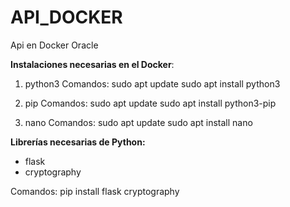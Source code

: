 # API_DOCKER
Api en Docker Oracle

**Instalaciones necesarias en el Docker**:
1. python3
Comandos:
sudo apt update
sudo apt install python3

2. pip
Comandos:
sudo apt update
sudo apt install python3-pip

3. nano
Comandos:
sudo apt update
sudo apt install nano

**Librerías necesarias de Python:**
- flask
- cryptography

Comandos:
pip install flask cryptography
